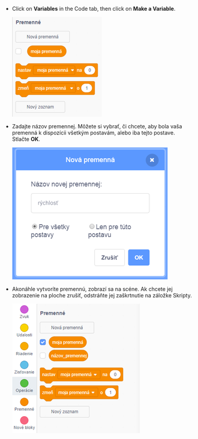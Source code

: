 + Click on **Variables** in the Code tab, then click on **Make a Variable**.
    
    ![Variable blocks](images/data-blocks.png)

+ Zadajte názov premennej. Môžete si vybrať, či chcete, aby bola vaša premenná k dispozícii všetkým postavám, alebo iba tejto postave. Stlačte **OK**.
    
    ![Vytvoriť premennú](images/create-variable.png)

+ Akonáhle vytvoríte premennú, zobrazí sa na scéne. Ak chcete jej zobrazenie na ploche zrušiť, odstráňte jej zaškrtnutie na záložke Skripty.
    
    ![Variable on the stage](images/variable-show.png)